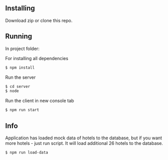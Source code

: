 ## Installing

Download zip or clone this repo.

## Running

In project folder:

For installing all dependencies

```bash
$ npm install
```

Run the server

```bash
$ cd server
$ node
```

Run the client in new console tab

```bash
$ npm run start
```

## Info

Application has loaded mock data of hotels to the database, but if you want more hotels - just run script. It will load additional 26 hotels to the database.

```bash
$ npm run load-data
```
